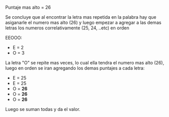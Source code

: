Puntaje mas alto = 26

Se concluye que al encontrar la letra mas repetida en la palabra hay que asiganarle el numero mas alto (26) y luego empezar a agregar a las demas letras los numeros correlativamente (25, 24, ..etc) en orden

EEOOO:

- E = 2
- O = 3

La letra "O" se repite mas veces, lo cual ella tendra el numero mas alto (26), luego en orden se iran agregando los demas puntajes a cada letra:

- E = 25
- E = 25
- O = **26**
- O = **26**
- O = **26**

Luego se suman todas y da el valor.
